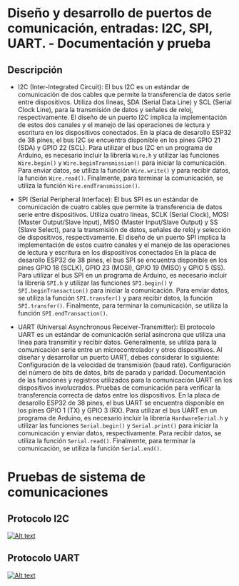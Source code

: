# Diseño y desarrollo de puertos de comunicación, entradas: I2C, SPI, UART. - Documentación y prueba

## Descripción 
- I2C (Inter-Integrated Circuit): El bus I2C es un estándar de comunicación de dos cables que permite la transferencia de datos serie entre dispositivos. Utiliza dos líneas, SDA (Serial Data Line) y SCL (Serial Clock Line), para la transmisión de datos y señales de reloj, respectivamente. El diseño de un puerto I2C implica la implementación de estos dos canales y el manejo de las operaciones de lectura y escritura en los dispositivos conectados.
En la placa de desarollo ESP32 de 38 pines, el bus I2C se encuentra disponible en los pines GPIO 21 (SDA) y GPIO 22 (SCL). Para utilizar el bus I2C en un programa de Arduino, es necesario incluir la librería `Wire.h` y utilizar las funciones `Wire.begin()` y `Wire.beginTransmission()` para iniciar la comunicación. Para enviar datos, se utiliza la función `Wire.write()` y para recibir datos, la función `Wire.read()`. Finalmente, para terminar la comunicación, se utiliza la función `Wire.endTransmission()`.

- SPI (Serial Peripheral Interface): El bus SPI es un estándar de comunicación de cuatro cables que permite la transferencia de datos serie entre dispositivos. Utiliza cuatro líneas, SCLK (Serial Clock), MOSI (Master Output/Slave Input), MISO (Master Input/Slave Output) y SS (Slave Select), para la transmisión de datos, señales de reloj y selección de dispositivos, respectivamente. El diseño de un puerto SPI implica la implementación de estos cuatro canales y el manejo de las operaciones de lectura y escritura en los dispositivos conectados
En la placa de desarollo ESP32 de 38 pines, el bus SPI se encuentra disponible en los pines GPIO 18 (SCLK), GPIO 23 (MOSI), GPIO 19 (MISO) y GPIO 5 (SS). Para utilizar el bus SPI en un programa de Arduino, es necesario incluir la librería `SPI.h` y utilizar las funciones `SPI.begin()` y `SPI.beginTransaction()` para iniciar la comunicación. Para enviar datos, se utiliza la función `SPI.transfer()` y para recibir datos, la función `SPI.transfer()`. Finalmente, para terminar la comunicación, se utiliza la función `SPI.endTransaction()`.

- UART (Universal Asynchronous Receiver-Transmitter): El protocolo UART es un estándar de comunicación serial asíncrona que utiliza una línea para transmitir y recibir datos. Generalmente, se utiliza para la comunicación serie entre un microcontrolador y otros dispositivos. Al diseñar y desarrollar un puerto UART, debes considerar lo siguiente: Configuración de la velocidad de transmisión (baud rate). Configuración del número de bits de datos, bits de parada y paridad. Documentación de las funciones y registros utilizados para la comunicación UART en los dispositivos involucrados. Pruebas de comunicación para verificar la transferencia correcta de datos entre los dispositivos.
En la placa de desarollo ESP32 de 38 pines, el bus UART se encuentra disponible en los pines GPIO 1 (TX) y GPIO 3 (RX). Para utilizar el bus UART en un programa de Arduino, es necesario incluir la librería `HardwareSerial.h` y utilizar las funciones `Serial.begin()` y `Serial.print()` para iniciar la comunicación y enviar datos, respectivamente. Para recibir datos, se utiliza la función `Serial.read()`. Finalmente, para terminar la comunicación, se utiliza la función `Serial.end()`.


# Pruebas de sistema de comunicaciones


## Protocolo I2C ##

[![Alt text](https://img.youtube.com/vi/HJDiYeqc5bk/0.jpg)](https://www.youtube.com/watch?v=HJDiYeqc5bk)


## Protocolo UART ##

[![Alt text](https://img.youtube.com/vi/jb8EbSaha9A/0.jpg)](https://www.youtube.com/watch?v=jb8EbSaha9A)

